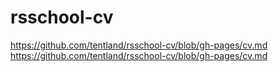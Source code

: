 # rsschool-cv
https://github.com/tentland/rsschool-cv/blob/gh-pages/cv.md
https://github.com/tentland/rsschool-cv/blob/gh-pages/cv.md
